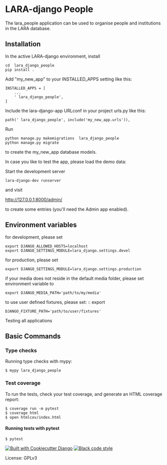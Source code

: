 # LARA-django People

The lara_people application can be used to organise people and institutions in the LARA database.

## Installation

In the active LARA-django environment, install

    cd  lara_django_people
    pip install .


Add "my_new_app" to your INSTALLED_APPS setting like this:

    INSTALLED_APPS = [
        ...
        ' lara_django_people',
    ]

Include the lara-django-app URLconf in your project urls.py like
this:

    path(' lara_django_people', include('my_new_app.urls')),

Run 

    python manage.py makemigrations  lara_django_people
    python manage.py migrate 
    
to create the my_new_app database models.


In case you like to test the app, please load the demo data:

Start the development server 

    lara-django-dev runserver

and visit

http://127.0.0.1:8000/admin/ 

to create some entries (you'll need the Admin app enabled).


## Environment variables

for development, please set

    export DJANGO_ALLOWED_HOSTS=localhost
    export DJANGO_SETTINGS_MODULE=lara_django.settings.devel

for production, please set 

    export DJANGO_SETTINGS_MODULE=lara_django.settings.production

if your media does not reside in the default media folder, please set
environment variable to 

    export DJANGO_MEDIA_PATH='path/to/my/media'

to use user defined fixtures, please set: :: export
    
    DJANGO_FIXTURE_PATH='path/to/user/fixtures'


Testing all applications

## Basic Commands

### Type checks

Running type checks with mypy:

    $ mypy lara_django_people

### Test coverage

To run the tests, check your test coverage, and generate an HTML coverage report:

    $ coverage run -m pytest
    $ coverage html
    $ open htmlcov/index.html

#### Running tests with pytest

    $ pytest


[![Built with Cookiecutter Django](https://img.shields.io/badge/built%20with-Cookiecutter%20Django-ff69b4.svg?logo=cookiecutter)](https://github.com/cookiecutter/cookiecutter-django/)
[![Black code style](https://img.shields.io/badge/code%20style-black-000000.svg)](https://github.com/ambv/black)

License: GPLv3

